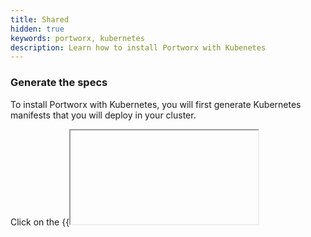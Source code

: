 ```yaml
---
title: Shared
hidden: true
keywords: portworx, kubernetes
description: Learn how to install Portworx with Kubenetes
---
```

### Generate the specs

To install Portworx with Kubernetes, you will first generate Kubernetes manifests that you will deploy in your cluster.

Click on the {{<iframe url="https://install.portworx.com/2.0" text="GUI Wizard">}} to generate the Kubernetes manifests.